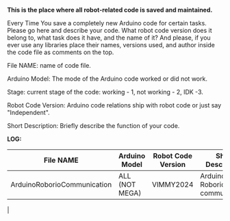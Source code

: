 **This is the place where all robot-related code is saved and maintained.**

Every Time You save a completely new Arduino code for certain tasks. Please go here and describe your code. What robot code version does it belong to, 
what task does it have, and the name of it? And please, if you ever use any libraries place their names, versions used, and author inside the code file as 
comments on the top.



File NAME: name of code file.

Arduino Model: The mode of the Arduino code worked or did not work.

Stage: current stage of the code: working - 1, not working - 2, IDK -3.

Robot Code Version: Arduino code relations ship with robot code or just say "Independent".

Short Description: Briefly describe the function of your code.






**LOG:**

| File NAME                    | Arduino Model        | Robot Code Version | Short Description                    | STAGE |
| ---------------------------- | -------------------- | ------------------ | ------------------------------------ | ----- |
| ArduinoRoborioCommunication  | ALL (NOT MEGA)       | VIMMY2024          | Arduino and Roborio communication    |   3   |
|
